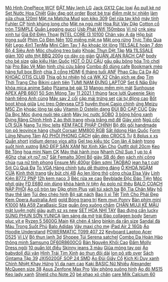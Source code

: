 [ Mô Hình OnePiece WCF](https://cuahang4.github.io/p0/122/682/mo-hinh-onepiece-wcf-chinh-hang-mua-hang-online/) [ ĐẶT Máy lạnh LG](https://cuahang4.github.io/p0/123/436/v13ens1-mien-phi-cong-lap-dat-may-lanh-lg-inverter-15-hp-v13ens1-shop-chi-ban-hang-trong-tp-ho-chi-minh-mua-hang-online/) [ Jack GX12 Các loại](https://cuahang4.github.io/p0/121/877/bo-jack-gx12-cac-loai-2p-7p-mua-hang-online/) [Áo pull kẻ nơ](https://cuahang5.github.io/p0/178/81/ao-pull-ke-no-mua-hang-online/) [Set Nước Hoa Chiết](https://cuahang4.github.io/p0/130/148/set-nuoc-hoa-chiet-mua-hang-online/) [Giày đạp gót order](https://cuahang7.github.io/p0/5/498/giay-dap-got-order-mua-hang-online/) [Boot bé trai](https://cuahang4.github.io/p0/114/279/boot-be-trai-mua-hang-online/) [ điểm mặt tự nhiên](https://cuahang4.github.io/p0/130/310/hop-phan-phu-otwoo-trang-diem-mat-tu-nhien-100g-mua-hang-online/) [ làm sữa chua 120ml](https://cuahang4.github.io/p0/144/375/combo-10-hu-nhua-lam-sua-chua-120ml-160ml-mua-hang-online/) [ Mặt nạ Matcha Mud](https://cuahang5.github.io/p0/184/521/mat-na-matcha-mud-mask-laikou-mua-hang-online/) [son kiko 309](https://cuahang4.github.io/p0/138/74/son-kiko-309-mua-hang-online/) [ Gel rửa tay khô](https://cuahang5.github.io/p0/167/124/gel-rua-tay-kho-lifebuoy-235ml-tron-mua-hang-online/) [ máy tính Fuhler CP](https://cuahang7.github.io/p0/11/655/nguon-may-tinh-fuhler-cp-550w-mua-hang-online/) [ hình khủng long cho](https://cuahang7.github.io/p0/29/310/ao-khoac-long-day-hai-mat-hinh-khung-long-cho-be-mua-hang-online/) [ Mặt nạ ngủ mặt](https://cuahang7.github.io/p0/11/278/mat-na-ngu-mat-mini-mua-hang-online/) [ Hoa Rút Váy Dập](https://cuahang5.github.io/p0/163/671/set-ao-hoa-rut-vay-dap-li-mua-hang-online/) [ Cotton cổ tròn TSIMPLE](https://cuahang5.github.io/p0/195/38/ao-thun-nam-cotton-co-tron-tsimple-vai-co-gian-day-dan-form-chuan-mau-vang-bo-mua-hang-online/) [Quần Legging gucci](https://cuahang7.github.io/p0/42/863/quan-legging-gucci-mua-hang-online/) [ Usb Phát Wifi 150mbps](https://cuahang5.github.io/p0/185/60/usb-phat-wifi-150mbps-4g-lte-mua-hang-online/) [Ví nữ](https://cuahang5.github.io/p0/170/774/vi-nu-mua-hang-online/) [cnk sieu xinh tui](https://cuahang7.github.io/p0/41/277/cnk-sieu-xinh-tui-mua-hang-online/) [ Giá Đỡ Điện Thoại](https://cuahang7.github.io/p0/0/876/gia-do-dien-thoai-l8-mua-hang-online/) [ INTEL CORE I3 10100](https://cuahang5.github.io/p0/150/690/cpu-intel-core-i3-10100-box-cong-ty-mua-hang-online/) [ Chân váy A da](https://cuahang4.github.io/p0/118/777/chan-vay-a-da-tron-mua-hang-online/) [ Hộp bút trong suốt](https://cuahang5.github.io/p0/168/448/hop-but-trong-suot-hinh-mua-hang-online/) [ Phím Có Đèn Nền](https://cuahang5.github.io/p0/187/578/ban-phim-gaming-104-phim-co-den-nen-cho-laptop-mua-hang-online/) [ 100 miếng mặt nạ](https://cuahang7.github.io/p0/13/118/freeship-hn-combo-100-mieng-mat-na-noi-dia-trung-mua-hang-online/) [Mật ong rừng](https://cuahang4.github.io/p0/124/875/mat-ong-rung-mua-hang-online/) [ Trực Tiếp Qua Kết](https://cuahang4.github.io/p0/110/419/dong-ho-thong-minh-w34-tieng-viet-nghe-goi-truc-tiep-qua-ket-noi-bluetooth-mua-hang-online/) [Lego 4in1 TenMa](https://cuahang5.github.io/p0/157/417/lego-4in1-tenma-mua-hang-online/) [ Mini Cầm Tay 1](https://cuahang5.github.io/p0/191/459/sung-phun-cat-mini-cam-tay-1-4-inch-mua-hang-online/) [ Áo khoác lót lông](https://cuahang5.github.io/p0/158/236/ao-khoac-lot-long-cho-be-mua-hang-online/) [ 11ELSALE hoàn 7 đơn](https://cuahang5.github.io/p0/153/664/ma-11elsale-hoan-7-don-300k-noi-com-dien-thong-minh-ontek-cfxb50-b-cao-cap-2lit-8-chuc-nang-bang-tieng-viet-mua-hang-online/) [ Bộ 4 Siêu Anh](https://cuahang5.github.io/p0/176/39/bo-4-sieu-anh-hung-mua-hang-online/) [ Móc chuông treo balo](https://cuahang5.github.io/p0/165/198/moc-chuong-treo-balo-tui-xach-mua-hang-online/) [ Khoác Thun Dệt Tập](https://cuahang4.github.io/p0/125/964/ao-khoac-thun-det-tap-gym-mua-hang-online/) [ Mã 11LSSALE giảm 100](https://cuahang4.github.io/p0/146/655/ma-11lssale-giam-100-don-50k-moc-khoa-sao-dang-yeu-mua-hang-online/) [ ướp thịt BBQ 200g](https://cuahang4.github.io/p0/149/478/sot-uop-thit-bbq-200g-dhfood-mua-hang-online/) [ co dày co giản](https://cuahang7.github.io/p0/32/278/ao-thun-nu-tay-dai-co-vuong-thun-gan-co-day-co-gian-tot-mua-hang-online/) [ QUẦN JEAN RÁCH CẠP](https://cuahang4.github.io/p0/119/425/quan-jean-rach-cap-cao-mua-hang-online/) [ body cho bé size](https://cuahang4.github.io/p0/127/626/bo-body-cho-be-size-80-11kg-mua-hang-online/) [ gắp kiểu Hàn Quốc](https://cuahang4.github.io/p0/128/760/dua-tap-an-cho-be-xo-ngon-dua-tap-gap-kieu-han-quoc-hinh-thu-xinh-xan-mua-hang-online/) [ HOT Ô DÙ CÂU](https://cuahang5.github.io/p0/191/146/hot-o-du-cau-ca-cao-cap-mua-hang-online/) [gấu gấu bông](https://cuahang4.github.io/p0/121/271/gau-gau-bong-mua-hang-online/) [ hóa Trò chơi hài](https://cuahang7.github.io/p0/12/401/bai-hue-drinking-game-viet-hoa-tro-choi-hai-huoc-tren-ban-nhau-gan-ket-ban-be-mua-hang-online/) [ Pro Bảo Vệ Màn](https://cuahang5.github.io/p0/167/363/kinh-cuong-luc-nillkin-cppro-bao-ve-man-hinh-danh-cho-samsung-galaxy-a32-4g-a31-mua-hang-online/) [ hình chú cừu bằng](https://cuahang7.github.io/p0/30/276/do-choi-bop-dan-hoi-hinh-chu-cuu-bang-silicon-xinh-xan-mua-hang-online/) [Combo đồ dùng cafe](https://cuahang4.github.io/p0/115/697/combo-do-dung-cafe-mua-hang-online/) [Bookmark mèo](https://cuahang5.github.io/p0/158/431/bookmark-meo-mua-hang-online/) [ hãng full box Bình](https://cuahang5.github.io/p0/180/968/hang-chinh-hang-full-box-binh-rua-mui-waterpulse-cho-be-co-van-dieu-chinh-mua-hang-online/) [ chia 3 cổng HDMI](https://cuahang7.github.io/p0/27/644/hub-chia-3-cong-hdmi-1080p-cho-hdtv-ps3-mua-hang-online/) [ 6 tháng tuổi ANF](https://cuahang4.github.io/p0/104/868/6kg-thuc-an-hat-cho-cho-lon-hon-6-thang-tuoi-anf-6-free-organic-vi-ca-hoi-mua-hang-online/) [ Phao Câu Cá Dạ](https://cuahang7.github.io/p0/6/763/set-10-phao-cau-ca-da-quang-mua-hang-online/) [ ÁO KHOÁC OTIS CLUB](https://cuahang4.github.io/p0/125/347/ao-khoac-otis-club-hoodie-dragon-den-mua-hang-online/) [Thìa gỗ tự nhiên](https://cuahang7.github.io/p0/39/897/thia-go-tu-nhien-mua-hang-online/) [ hồ cá WK X2](https://cuahang7.github.io/p0/30/258/den-uv-ho-ca-wk-x2-loai-bo-tao-khuanden-uv-ho-ca-wk-x2-5w-loai-bo-tao-khuan-mua-hang-online/) [ Chắn xích xe đạp](https://cuahang5.github.io/p0/151/351/chan-xich-xe-dap-fx-cx03-mua-hang-online/) [ Tim Thời Trang Cho](https://cuahang7.github.io/p0/19/409/vong-tay-kim-loai-mat-hinh-trai-tim-thoi-trang-cho-nu-mua-hang-online/) [Bikini cánh tiên](https://cuahang5.github.io/p0/186/251/bikini-canh-tien-mua-hang-online/) [ TUMI NAM ĐỰNG LAPTOP](https://cuahang7.github.io/p0/7/574/balo-tumi-nam-dung-laptop-hang-cao-cap-mua-hang-online/) [ Set 6 Nắp Đậy](https://cuahang4.github.io/p0/131/623/ma-11lssale-giam-100-don-50k-set-6-nap-day-thuc-pham-silicon-sieu-dai-mua-hang-online/) [ khóa mica anime Sabo](https://cuahang5.github.io/p0/187/792/moc-khoa-mica-anime-sabo-one-piece-mua-hang-online/) [ Pizama bé gái 13](https://cuahang7.github.io/p0/32/21/pizama-be-gai-13-40kg-mua-hang-online/) [ Mango mềm mịn mát](https://cuahang5.github.io/p0/157/596/do-bo-pijama-canh-doi-molento-bo-ngu-tay-ngan-lua-mango-mem-min-mat-chong-nhan-xu-tham-hut-tot-m49-mua-hang-online/) [ Sunhouse APEX APB 6601](https://cuahang4.github.io/p0/146/37/may-hut-mui-sunhouse-apex-apb-6601-70c-mua-hang-online/) [ 50 Sơn Móng Tay](https://cuahang4.github.io/p0/105/709/sale-50-son-mong-tay-opi-son-nap-bac-sieu-bong-isl29-mua-hang-online/) [ 11 2021 1 thùng](https://cuahang5.github.io/p0/197/115/date-112021-1-thung-sua-milo-thai-mua-hang-online/) [face lười Queenie Skin](https://cuahang7.github.io/p0/46/10/face-luoi-queenie-skin-mua-hang-online/) [ hành tiếng Anh cùng](https://cuahang4.github.io/p0/121/987/sightword-4q-dong-hanh-tieng-anh-cung-con-hoc-tieng-anh-qua-hinh-anh-mua-hang-online/) [Máy say 2 cối](https://cuahang4.github.io/p0/126/958/may-say-2-coi-mua-hang-online/) [ cặp mái trứng set](https://cuahang5.github.io/p0/153/37/cap-mai-trung-set-2-mua-hang-online/) [ cài tự động cao](https://cuahang4.github.io/p0/104/153/day-lung-nam-mat-kim-loai-khoa-cai-tu-dong-cao-cap-mua-hang-online/) [Bốt boot khoá giữa](https://cuahang7.github.io/p0/34/53/bot-boot-khoa-giua-mua-hang-online/) [ Lọc treo Odeysea CFS](https://cuahang4.github.io/p0/119/302/loc-treo-odeysea-cfs-130-mua-hang-online/) [ huyền thoại Casio chính](https://cuahang7.github.io/p0/33/341/dong-ho-nam-day-nhua-huyen-thoai-casio-chinh-hang-anh-khue-f-94-f-94wa-9dg-mua-hang-online/) [ ứng Meizu M5C Zin](https://cuahang5.github.io/p0/183/288/cam-ung-meizu-m5c-zin-hang-mua-hang-online/) [ khoác lông tai gấu](https://cuahang4.github.io/p0/112/816/ao-khoac-long-tai-gau-ao-khoac-nhap-khau-chinh-hang-cho-be-mua-hang-online/) [ Vitamin D Ostelin dạng](https://cuahang5.github.io/p0/190/642/vitamin-d-ostelin-dang-nuoc-mua-hang-online/) [ ĐÙI BÒ CẠP CÚC](https://cuahang4.github.io/p0/112/797/quan-dui-bo-cap-cuc-co-video-mua-hang-online/) [ Dây Da Bọc Móc](https://cuahang4.github.io/p0/138/941/day-da-boc-moc-vang-mua-hang-online/) [ dụng nuôi tép cảnh](https://cuahang7.github.io/p0/44/663/dryu-khoang-chuyen-dung-nuoi-tep-canh-gh-vigor-chai-250ml-mua-hang-online/) [ Máy lọc nước SOBO](https://cuahang7.github.io/p0/13/918/may-loc-nuoc-sobo-303h-ap303h-5w-dang-thac-nuoc-cho-ho-be-ca-canh-wp-303h-mua-hang-online/) [ 3 bông hồng xanh](https://cuahang4.github.io/p0/112/96/bot-3-bong-hong-xanh-500g-mua-hang-online/) [ Đựng Răng Chỉnh Hình](https://cuahang7.github.io/p0/4/568/hop-dung-rang-chinh-hinh-op-mua-hang-online/) [ 2 áo thời trang](https://cuahang5.github.io/p0/186/645/vi-bup-be-nhe-1-con-2-ao-thoi-trang-l5714f-mua-hang-online/) [ nhựa trắng mờ để](https://cuahang4.github.io/p0/100/822/khayhop-nhua-trang-mo-de-ban-tien-dung-mua-hang-online/) [Giày xinh](https://cuahang4.github.io/p0/125/924/giay-xinh-mua-hang-online/) [ Ngũ cốc LỢI SỮA](https://cuahang4.github.io/p0/118/741/ngu-coc-loi-sua-navan-mua-hang-online/) [ Nang Tự Học Ielts](https://cuahang4.github.io/p0/137/438/sach-cam-nang-tu-hoc-ielts-tai-ban-lan-6-mua-hang-online/) [ KEM FACE PHÁP CHÍNH](https://cuahang5.github.io/p0/198/155/kem-face-phap-chinh-hang-mua-hang-online/) [Bộ đôi gối handmade](https://cuahang5.github.io/p0/185/742/bo-doi-goi-handmade-mua-hang-online/) [ lon pô leovince hàng](https://cuahang7.github.io/p0/5/13/lon-po-leovince-hang-tau-mua-hang-online/) [ chuột Corsair MM800 RGB](https://cuahang5.github.io/p0/182/742/ban-di-chuot-corsair-mm800-rgb-polaris-mua-hang-online/) [Sắt ildong Hàn Quốc](https://cuahang4.github.io/p0/131/599/sat-ildong-han-quoc-mua-hang-online/) [ Form Lửng Nhung Tâm](https://cuahang7.github.io/p0/34/715/ao-khoac-nu-kaki-nhung-hang-qc-bomber-jackets-nu-form-lung-nhung-tam-theu-1-2-ak1030-mua-hang-online/) [ÁO PHỐI PHONG CÁCH](https://cuahang7.github.io/p0/38/94/ao-phoi-phong-cach-mua-hang-online/) [ gắn dép CROCS Tự](https://cuahang7.github.io/p0/8/677/stickerjibbitz-combo-510-sticker-2d-jibbizt-gan-dep-crocs-tu-do-chon-mau-mua-hang-online/) [ 8 8plus x xs](https://cuahang7.github.io/p0/13/368/bao-ve-camera-cho7-7plus-8-8plus-x-xs-max-mua-hang-online/) [Quần short](https://cuahang5.github.io/p0/150/136/quan-short-mua-hang-online/) [ iridium denso vios altis](https://cuahang5.github.io/p0/159/771/bugi-iridium-denso-vios-altis-camry-yaris-mua-hang-online/) [ Gel tạo kiểu tóc](https://cuahang4.github.io/p0/135/831/gel-tao-kieu-toc-obsidian-150ml-mua-hang-online/) [Con lăn 4 bánh](https://cuahang5.github.io/p0/185/722/con-lan-4-banh-mua-hang-online/) [ trong suốt hình xương](https://cuahang5.github.io/p0/182/290/hop-but-trong-suot-hinh-xuong-rong-loai-to-17cm-x-21cm-mua-hang-online/) [ BAO ĐẸP SẴN XÁM](https://cuahang5.github.io/p0/161/853/balo-size35-4-mau-bao-depsan-xamhong-mua-hang-online/) [ Nơ Xinh Xắn Cho](https://cuahang5.github.io/p0/156/894/giay-bup-be-dinh-no-xinh-xan-cho-be-gai-1-7-tuoi-mua-hang-online/) [Outfit doll 20cm](https://cuahang7.github.io/p0/39/678/outfit-doll-20cm-mua-hang-online/) [Keo Bê Tông](https://cuahang4.github.io/p0/122/614/keo-be-tong-mua-hang-online/) [ hoa mini Nam CK](https://cuahang4.github.io/p0/115/482/nuoc-hoa-mini-nam-ck-one-gold-10ml-mua-hang-online/) [ Máy thái hành inox](https://cuahang7.github.io/p0/48/521/may-thai-hanh-inox-co-nap-free-1-bo-dao-mua-hang-online/) [ Nhanh Chữ Sup 1](https://cuahang5.github.io/p0/159/979/khop-noi-nhanh-chu-sup-1-8-mua-hang-online/) [ up to 4 4Ghz](https://cuahang5.github.io/p0/163/759/cpu-intel-core-i3-10105f-37ghz-turbo-up-to-44ghz-4-nhan-8-luong-lga1200-hang-chinh-hang-bh-3-nam-mua-hang-online/) [ chai xịt rp7 rp7](https://cuahang4.github.io/p0/125/926/chai-xit-rp7-rp7-loai-300g-mua-hang-online/) [ Sắt Femalto 30ml Bổ](https://cuahang5.github.io/p0/176/116/chinh-hang-sat-femalto-30ml-bo-sung-sat-huu-co-khong-nong-khong-tao-mua-hang-online/) [ giày SB đỏ đen](https://cuahang7.github.io/p0/0/747/giay-sb-do-den-11-36-45-mua-hang-online/) [ xách nhí công chúa](https://cuahang5.github.io/p0/152/491/tui-xach-nhi-cong-chua-quai-ngoc-free-ship-mua-hang-online/) [ rua nữ tính phong](https://cuahang5.github.io/p0/163/896/that-lung-tua-rua-nu-tinh-phong-cach-thoi-trang-mua-hang-online/) [Ensure Mỹ 400gr](https://cuahang5.github.io/p0/167/994/ensure-my-400gr-mua-hang-online/) [Đầm sơmi TAOBAO](https://cuahang5.github.io/p0/197/392/dam-somi-taobao-mua-hang-online/) [ jean ha t cươ](https://cuahang5.github.io/p0/180/346/chan-vay-jean-hat-cuom-cv026-mua-hang-online/) [ Sợi Củ Quả Đa](https://cuahang5.github.io/p0/163/932/vn-dung-cu-bao-soi-cu-qua-da-nang-cho-nha-bep-mua-hang-online/) [ To VGA Hàng chính](https://cuahang7.github.io/p0/17/597/cap-hdmi-to-vga-hang-chinh-hang-veggieg-ho-tro-full-hd-1080p-mua-hang-online/) [ tutu dễ thương đáng](https://cuahang4.github.io/p0/130/75/nnjxd-dam-xoe-tutu-de-thuong-dang-yeu-cho-be-mua-hang-online/) [ Ổ KHOÁ NGẬM CỬA](https://cuahang7.github.io/p0/21/758/o-khoa-ngam-cua-sau-kia-morning-2012-ma-814201y020-mua-hang-online/) [Kính thời trang](https://cuahang7.github.io/p0/41/140/kinh-thoi-trang-mua-hang-online/) [ tẩy bút chì 4B](https://cuahang4.github.io/p0/149/368/cuc-tay-but-chi-4b-tien-loi-cho-hoc-sinh-mua-hang-online/) [ Áo len lông thỏ](https://cuahang5.github.io/p0/153/223/ao-len-long-tho-zara-mua-hang-online/) [ công chúa Elsa Váy](https://cuahang7.github.io/p0/4/317/trang-tri-cong-chua-elsa-vay-xanh-mua-hang-online/) [Linh Kiện B772 PNP](https://cuahang7.github.io/p0/37/872/linh-kien-b772-pnp-mua-hang-online/) [ 12h kem naco 3](https://cuahang4.github.io/p0/130/516/lo-12h-kem-naco-3-mat-mua-hang-online/) [ Béc rửa xe cao](https://cuahang7.github.io/p0/7/806/bec-rua-xe-cao-ap-mua-hang-online/) [ Beyblade Độc Đáo Tiện](https://cuahang4.github.io/p0/124/786/san-dau-choi-con-quay-beyblade-doc-dao-tien-dung-mua-hang-online/) [Móc phơi giày](https://cuahang4.github.io/p0/107/412/moc-phoi-giay-mua-hang-online/) [ FD E680 pin dùng](https://cuahang7.github.io/p0/13/644/chuot-khong-day-wireless-fd-e680-pin-dung-den-12-thang-tang-kem-lot-chuot-mua-hang-online/) [ khóa hành lý tiện](https://cuahang4.github.io/p0/117/769/free-ship-the-ghi-nho-danh-dau-chia-khoa-hanh-ly-tien-dung-mua-hang-online/) [ Áo polo nữ thêu](https://cuahang4.github.io/p0/131/108/ao-polo-nu-theu-kim-sa-mua-hang-online/) [ BALO COACH NẮP PHỐI](https://cuahang4.github.io/p0/136/561/balo-coach-nap-phoi-sieu-hot-mua-hang-online/) [ Áo cổ tròn tay](https://cuahang7.github.io/p0/24/307/ao-co-tron-tay-nhum-mua-hang-online/) [Dập ghim Plus](https://cuahang5.github.io/p0/155/779/dap-ghim-plus-mua-hang-online/) [ vali túi xách ba](https://cuahang4.github.io/p0/130/881/tag-treo-vali-tui-xach-ba-lo-mua-hang-online/) [ Bộ Tỉa Chân Mày](https://cuahang4.github.io/p0/129/560/bo-tia-chan-may-4in1-mua-hang-online/) [ hồ thay thế làm](https://cuahang5.github.io/p0/152/515/ma-11fashionsale1-giam-10k-don-50k-day-dong-ho-thay-the-lam-tu-vai-nylon-mau-tron-thoi-trang-cho-nam-mua-hang-online/) [ Túi đeo chéo hình](https://cuahang7.github.io/p0/31/996/tui-deo-cheo-hinh-heo-mua-hang-online/) [Bộ sát nách](https://cuahang7.github.io/p0/21/497/bo-sat-nach-mua-hang-online/) [ Bao lì xì Tết](https://cuahang4.github.io/p0/144/653/bao-li-xi-tet-1c-mua-hang-online/) [ Tính Cho Phái Đẹp](https://cuahang5.github.io/p0/185/268/bo-mac-nha-nu-hai-day-chat-cotton-nhat-cao-cap-mem-mai-mang-den-ve-dep-nu-tinh-cho-phai-d-mua-hang-online/) [ Kem Opera Australia Anti](https://cuahang4.github.io/p0/144/133/ban-si-kem-opera-australia-anti-acnes-mua-hang-online/) [ gold Bóng trang trí](https://cuahang5.github.io/p0/174/328/set-bong-trang-tri-sinh-nhat-mau-hong-rose-gold-bong-trang-tri-sinh-nhat-nguoi-lonsinh-nhat-votrang-tri-sinh-nhat-con-mua-hang-online/) [Kem mụn Ponry](https://cuahang5.github.io/p0/190/753/kem-mun-ponry-mua-hang-online/) [Bàn phím mini K1000](https://cuahang4.github.io/p0/129/830/ban-phim-mini-k1000-mua-hang-online/) [ Mã A59 ZaraBasic Size](https://cuahang5.github.io/p0/151/226/ma-a59-zarabasic-size-38-mua-hang-online/) [ quần ống xuông chấm](https://cuahang5.github.io/p0/195/835/quan-ong-xuong-cham-bi-mua-hang-online/) [ CHĂN MUJI KẺ MẪU](https://cuahang4.github.io/p0/149/78/chan-muji-ke-mau-moi-mua-hang-online/) [ mật luyện nghĩ giàu](https://cuahang7.github.io/p0/18/629/sach-thoi-quen-thanh-cong-bi-mat-luyen-nghi-giau-thuc-hanh-lam-giau-tang-kem-booksmart-mua-hang-online/) [ auth sz xs new](https://cuahang7.github.io/p0/8/178/vay-zara-auth-sz-xs-new-tag-mua-hang-online/) [ SET HOA NHÍ TAY](https://cuahang4.github.io/p0/126/688/set-hoa-nhi-tay-bup-mua-hang-online/) [ Bao đựng cần lucky](https://cuahang5.github.io/p0/180/978/bao-dung-can-lucky-lucky-mua-hang-online/) [ SÚNG PHUN SƠN YUNICA](https://cuahang7.github.io/p0/30/900/sung-phun-son-yunica-k888-loai-1-mua-hang-online/) [ làm sáng da mờ](https://cuahang5.github.io/p0/161/763/kem-lam-sang-da-mo-nam-lucenbase-mua-hang-online/) [ trái Đào collagen body](https://cuahang5.github.io/p0/181/399/u-trang-trai-dao-collagen-body-mask-mua-hang-online/) [ Serum pluc vit e](https://cuahang5.github.io/p0/160/908/serum-pluc-vit-e-colagen-mua-hang-online/) [ Ryzen 5 5600G Main](https://cuahang4.github.io/p0/107/571/combo-cpu-ryzen-5-5600g-main-asrock-b450m-steel-legend-mua-hang-online/) [ Kệ chén 4 tầng](https://cuahang7.github.io/p0/33/356/ke-chen-4-tang-inox-30x50cm-mua-hang-online/) [ binkin da rắn size](https://cuahang4.github.io/p0/134/370/tui-xach-hm-binkin-da-ran-size-25-mua-hang-online/) [Sandal đá](https://cuahang4.github.io/p0/136/97/sandal-da-mua-hang-online/) [ Màu Trong Suốt Phủ](https://cuahang5.github.io/p0/154/586/ma-11lssale-giam-100-don-50k-chai-son-samurai-1128-mau-trong-suot-phu-bong-son-chinh-hang-mua-hang-online/) [Balo Adidas](https://cuahang4.github.io/p0/117/50/balo-adidas-mua-hang-online/) [Váy maxi cho mẹ](https://cuahang7.github.io/p0/9/388/vay-maxi-cho-me-mua-hang-online/) [iPad Air 2 16Gb](https://cuahang4.github.io/p0/137/805/ipad-air-2-16gb-mua-hang-online/) [Áo Hoodie Understand](https://cuahang7.github.io/p0/29/99/ao-hoodie-understand-mua-hang-online/) [ POWERMATIC T099 407 22](https://cuahang7.github.io/p0/26/311/dong-ho-nam-tissot-chemin-des-tourelles-42mm-powermatic-t0994072203802-chinh-hang-mua-hang-online/) [ Keyboard Laptop Acer D525](https://cuahang5.github.io/p0/158/58/ban-phim-keyboard-laptop-acer-d525-d725-mua-hang-online/) [Ví LV](https://cuahang5.github.io/p0/167/348/vi-lv-mua-hang-online/) [Bộ thun lạnh 3d](https://cuahang4.github.io/p0/100/98/bo-thun-lanh-3d-mua-hang-online/) [ Shopee Túi Serena satchel](https://cuahang4.github.io/p0/120/877/re-nhat-shopeetui-serena-satchel-in-signature-mua-hang-online/) [ Combo Da Hoàn Hảo](https://cuahang5.github.io/p0/172/632/combo-da-hoan-hao-psw-qtskincare-mua-hang-online/) [ thông minh Samsung DF60R8600CG](https://cuahang4.github.io/p0/129/188/tu-cham-soc-quan-ao-thong-minh-samsung-df60r8600cgsv-mua-hang-online/) [ Bản Nguyên Khối Cao](https://cuahang5.github.io/p0/183/977/bo-dao-nhat-6-mon-inox-dao-nhat-noi-dia-nhat-ban-nguyen-khoi-cao-cap-chinh-hang-mua-hang-online/) [ Đầm Molly Dress ngôi](https://cuahang7.github.io/p0/16/285/dam-molly-dress-ngoi-sao-mua-hang-online/) [ 10 quần lót điều](https://cuahang5.github.io/p0/163/786/10-quan-lot-dieu-hoa-mat-lanh-mua-hang-online/) [Skinny jeans 3 màu](https://cuahang7.github.io/p0/3/636/skinny-jeans-3-mau-mua-hang-online/) [Giũa móng tay opi](https://cuahang4.github.io/p0/124/463/giua-mong-tay-opi-mua-hang-online/) [Áo babydoll đũi vân](https://cuahang4.github.io/p0/138/460/ao-babydoll-dui-van-mua-hang-online/) [ Hình Trái Tim Xinh](https://cuahang4.github.io/p0/104/427/khuon-silicon-lam-banh-keo-hinh-trai-tim-xinh-xan-mua-hang-online/) [ áo thun đôi dài](https://cuahang7.github.io/p0/34/504/ao-thun-doi-dai-tay-mua-hang-online/) [lon pô stb over](https://cuahang7.github.io/p0/31/614/lon-po-stb-over-mua-hang-online/) [Sách Gintama Tập 39](https://cuahang5.github.io/p0/162/619/sach-gintama-tap-39-mua-hang-online/) [ JXI5020GF SOP 24 SMD](https://cuahang4.github.io/p0/146/100/2-con-ic-jxi5020gf-sop-24-smd-dan-jxi5020-5020-mua-hang-online/) [ Áo Đũi Giấy Cổ](https://cuahang7.github.io/p0/45/78/ao-dui-giay-co-tim-tui-nguc-xe-hong-mua-hang-online/) [ Kích Ki Duy xanh](https://cuahang7.github.io/p0/11/629/kich-ki-duy-xanh-cho-hoa-lan-mua-hang-online/) [ Chỉnh Nhiệt Khay Hứng](https://cuahang7.github.io/p0/1/49/bep-nuong-dien-locklock-ejg221-hang-chinh-hang-mat-bep-da-chong-dinh-5-muc-dieu-chinh-nhiet-khay-hung-dau-joym-mua-hang-online/) [ Ví da nam cao](https://cuahang5.github.io/p0/163/178/vi-da-nam-cao-cap-mua-hang-online/) [ Kaki BASIC Nữ Nhiều](https://cuahang7.github.io/p0/32/762/ao-khoac-jean-kaki-basic-nu-nhieu-mau-unisex-mua-hang-online/) [ Alexander McQueen size 38](https://cuahang4.github.io/p0/136/298/giay-nam-alexander-mcqueen-size-38-44-mua-hang-online/) [ Asus Zenfone Max Pro](https://cuahang7.github.io/p0/0/288/pin-asus-zenfone-max-pro-m1-zb602kl-mua-hang-online/) [Váy phông suông hình](https://cuahang5.github.io/p0/150/922/vay-phong-suong-hinh-mua-hang-online/) [Áo đỏ MS15](https://cuahang5.github.io/p0/189/670/ao-do-ms15-mua-hang-online/) [Keo lady xanh](https://cuahang7.github.io/p0/21/751/keo-lady-xanh-mua-hang-online/) [ Shield cho Note 20](https://cuahang5.github.io/p0/161/820/op-lung-nillkin-frosted-shield-cho-note-20-ultra-note-20-tang-kem-gia-do-dien-thoai-mua-hang-online/) [ bé phao xỏ chân](https://cuahang7.github.io/p0/22/999/phao-boi-tre-em-hinh-thu-chong-lat-cho-be-phao-xo-chan-hinh-ngua-pony-mua-hang-online/) [ care Milk Calcium 60](https://cuahang5.github.io/p0/170/44/heathy-care-milk-calcium-60-vien-mua-hang-online/) 